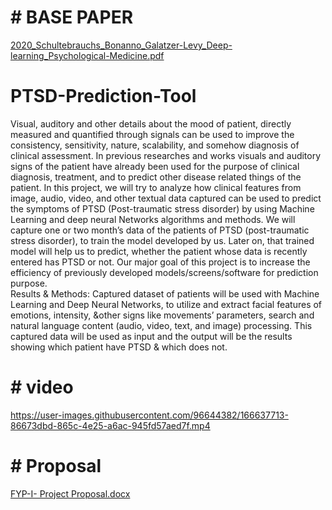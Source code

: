 # # BASE PAPER 
[2020_Schultebrauchs_Bonanno_Galatzer-Levy_Deep-learning_Psychological-Medicine.pdf](https://github.com/Azka1212/PTSD-Prediction-Tool/files/8618544/2020_Schultebrauchs_Bonanno_Galatzer-Levy_Deep-learning_Psychological-Medicine.pdf)


# PTSD-Prediction-Tool
Visual, auditory and other details about the mood of patient, directly measured and quantified through signals can be used to improve the consistency, sensitivity, nature, scalability, and somehow diagnosis of clinical assessment. In previous researches and works visuals and auditory signs of the patient have already been used for the purpose of clinical diagnosis, treatment, and to predict other disease related things of the patient. 
In this project, we will try to analyze how clinical features from image, audio, video, and other textual data captured can be used to predict the symptoms of PTSD (Post-traumatic stress disorder) by using Machine Learning and deep neural Networks algorithms and methods. We will capture one or two month’s data of the patients of PTSD (post-traumatic stress disorder), to train the model developed by us. Later on, that trained model will help us to predict, whether the patient whose data is recently entered has PTSD or not. Our major goal of this project is to increase the efficiency of previously developed models/screens/software for prediction purpose.  
Results & Methods: Captured dataset of patients will be used with Machine Learning and Deep Neural Networks, to utilize and extract facial features of emotions, intensity, &amp;other signs like movements’ parameters, search and natural language content (audio, video, text, and image) processing. This captured data will be used as input and the output will be the results showing which patient have PTSD &amp; which does not.
# # video


https://user-images.githubusercontent.com/96644382/166637713-86673dbd-865c-4e25-a6ac-945fd57aed7f.mp4

# # Proposal 

[FYP-I- Project Proposal.docx](https://github.com/Azka1212/PTSD-Prediction-Tool/files/8618529/FYP-I-.Project.Proposal.docx)
